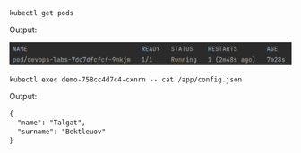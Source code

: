 
```shell
kubectl get pods
```

Output:

![img3.png](screenshots/img3.png)

```shell
kubectl exec demo-758cc4d7c4-cxnrn -- cat /app/config.json
```

Output:

```shell
{
  "name": "Talgat",
  "surname": "Bektleuov"
}
```